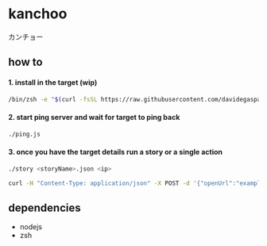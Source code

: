 # kanchoo
カンチョー

## how to

#### 1. install in the target (wip)
```sh
/bin/zsh -e "$(curl -fsSL https://raw.githubusercontent.com/davidegaspar/kanchoo/wip/install)"
```

#### 2. start ping server and wait for target to ping back
```sh
./ping.js
```

#### 3. once you have the target details run a story or a single action
```sh
./story <storyName>.json <ip>
```
```sh
curl -H "Content-Type: application/json" -X POST -d '{"openUrl":"example.com"}' http://${ip}:12121
```

## dependencies
- nodejs
- zsh
